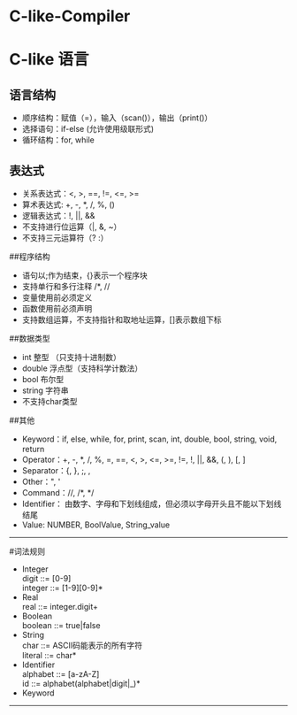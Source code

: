 # C-like-Compiler
# C-like 语言
## 语言结构
- 顺序结构：赋值（=），输入（scan()），输出（print()）<br>
- 选择语句：if-else (允许使用级联形式)<br>
- 循环结构：for, while<br>

## 表达式
- 关系表达式：<, >, ==, !=, <=, >=<br>
- 算术表达式: +, -, *, /, %, ()<br>
- 逻辑表达式：!, ||, &&<br>
- 不支持进行位运算（|, &, ~）<br>
- 不支持三元运算符（? :）<br>

##程序结构
- 语句以;作为结束，{}表示一个程序块<br>
- 支持单行和多行注释 /*, //<br>
- 变量使用前必须定义<br>
- 函数使用前必须声明<br>
- 支持数组运算，不支持指针和取地址运算，[]表示数组下标<br>

##数据类型
- int 整型 （只支持十进制数）<br>
- double 浮点型（支持科学计数法）<br>
- bool   布尔型<br>
- string 字符串<br>
- 不支持char类型<br>

##其他
- Keyword：if, else, while, for, print, scan, int, double, bool, string, void, return
- Operator：+, -, *, /, %, =, ==, <, >, <=, >=, !=, !, ||, &&, (, ), [, ]
- Separator：{, }, ;, ,
- Other：", '
- Command：//, /*, */
- Identifier： 由数字、字母和下划线组成，但必须以字母开头且不能以下划线结尾
- Value: NUMBER, BoolValue, String_value

---
#词法规则
- Integer<br>
  digit ::= [0-9]<br>
  integer ::= [1-9][0-9]*<br>
- Real<br>
  real ::= integer.digit+<br>
- Boolean<br>
  boolean ::= true|false<br>
- String<br>
  char ::= ASCII码能表示的所有字符<br>
  literal ::= char*<br>
- Identifier<br>
  alphabet ::= [a-zA-Z]<br>
  id ::= alphabet(alphabet|digit|_)*<br>
- Keyword

---
